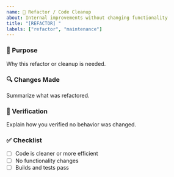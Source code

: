 ```yaml
---
name: 🧱 Refactor / Code Cleanup
about: Internal improvements without changing functionality
title: "[REFACTOR] "
labels: ["refactor", "maintenance"]
---
```


### 🧠 Purpose
Why this refactor or cleanup is needed.

### 🔍 Changes Made
Summarize what was refactored.

### 🧩 Verification
Explain how you verified no behavior was changed.

### ✅ Checklist
- [ ] Code is cleaner or more efficient
- [ ] No functionality changes
- [ ] Builds and tests pass
